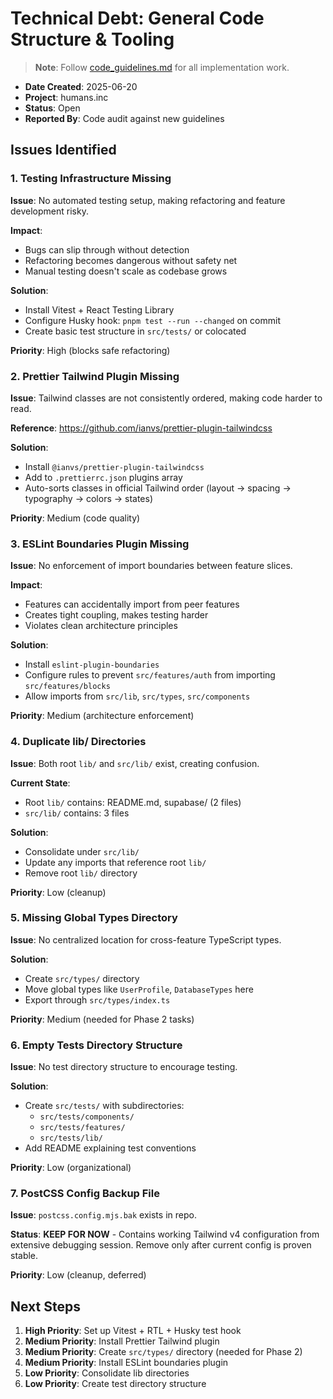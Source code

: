 # Technical Debt: General Code Structure & Tooling

> **Note**: Follow [code_guidelines.md](./code_guidelines.md) for all implementation work.

- **Date Created**: 2025-06-20
- **Project**: humans.inc
- **Status**: Open
- **Reported By**: Code audit against new guidelines

## Issues Identified

### 1. Testing Infrastructure Missing

**Issue**: No automated testing setup, making refactoring and feature development risky.

**Impact**:

- Bugs can slip through without detection
- Refactoring becomes dangerous without safety net
- Manual testing doesn't scale as codebase grows

**Solution**:

- Install Vitest + React Testing Library
- Configure Husky hook: `pnpm test --run --changed` on commit
- Create basic test structure in `src/tests/` or colocated

**Priority**: High (blocks safe refactoring)

### 2. Prettier Tailwind Plugin Missing

**Issue**: Tailwind classes are not consistently ordered, making code harder to read.

**Reference**: https://github.com/ianvs/prettier-plugin-tailwindcss

**Solution**:

- Install `@ianvs/prettier-plugin-tailwindcss`
- Add to `.prettierrc.json` plugins array
- Auto-sorts classes in official Tailwind order (layout → spacing → typography → colors → states)

**Priority**: Medium (code quality)

### 3. ESLint Boundaries Plugin Missing

**Issue**: No enforcement of import boundaries between feature slices.

**Impact**:

- Features can accidentally import from peer features
- Creates tight coupling, makes testing harder
- Violates clean architecture principles

**Solution**:

- Install `eslint-plugin-boundaries`
- Configure rules to prevent `src/features/auth` from importing `src/features/blocks`
- Allow imports from `src/lib`, `src/types`, `src/components`

**Priority**: Medium (architecture enforcement)

### 4. Duplicate lib/ Directories

**Issue**: Both root `lib/` and `src/lib/` exist, creating confusion.

**Current State**:

- Root `lib/` contains: README.md, supabase/ (2 files)
- `src/lib/` contains: 3 files

**Solution**:

- Consolidate under `src/lib/`
- Update any imports that reference root `lib/`
- Remove root `lib/` directory

**Priority**: Low (cleanup)

### 5. Missing Global Types Directory

**Issue**: No centralized location for cross-feature TypeScript types.

**Solution**:

- Create `src/types/` directory
- Move global types like `UserProfile`, `DatabaseTypes` here
- Export through `src/types/index.ts`

**Priority**: Medium (needed for Phase 2 tasks)

### 6. Empty Tests Directory Structure

**Issue**: No test directory structure to encourage testing.

**Solution**:

- Create `src/tests/` with subdirectories:
  - `src/tests/components/`
  - `src/tests/features/`
  - `src/tests/lib/`
- Add README explaining test conventions

**Priority**: Low (organizational)

### 7. PostCSS Config Backup File

**Issue**: `postcss.config.mjs.bak` exists in repo.

**Status**: **KEEP FOR NOW** - Contains working Tailwind v4 configuration from extensive debugging session. Remove only after current config is proven stable.

**Priority**: Low (cleanup, deferred)

## Next Steps

1. **High Priority**: Set up Vitest + RTL + Husky test hook
2. **Medium Priority**: Install Prettier Tailwind plugin
3. **Medium Priority**: Create `src/types/` directory (needed for Phase 2)
4. **Medium Priority**: Install ESLint boundaries plugin
5. **Low Priority**: Consolidate lib directories
6. **Low Priority**: Create test directory structure
